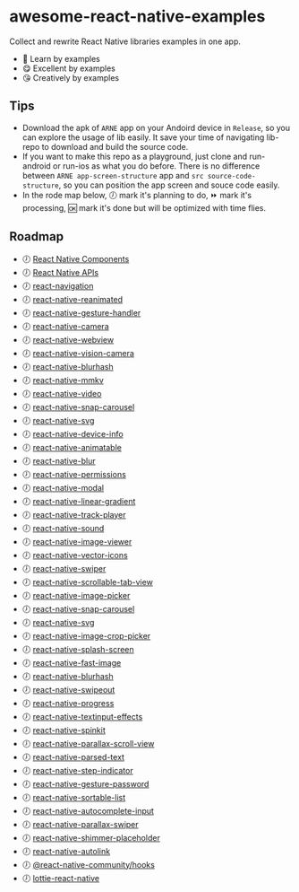 # awesome-react-native-examples 

Collect and rewrite React Native libraries examples in one app.

- 🙂 Learn by examples
- 😋 Excellent by examples
- 😘 Creatively by examples

## Tips 

- Download the apk of `ARNE` app on your Andoird device in `Release`, so you can explore the usage of lib easily. It save your time of navigating lib-repo to download and build the source code.
- If you want to make this repo as a playground, just clone and run-android or run-ios as what you do before. There is no difference between `ARNE app-screen-structure` app and `src source-code-structure`, so you can position the app screen and souce code easily.
- In the rode map below, 🕖 mark it's planning to do, ⏩ mark it's processing, 🆗 mark it's done but will be optimized with time flies.

## Roadmap

- 🕖 [React Native Components](https://reactnative.dev/docs/activityindicator) 
- 🕖 [React Native APIs](https://reactnative.dev/docs/accessibilityinfo) 
- 🕖 [react-navigation](https://github.com/react-navigation/react-navigation)
- 🕖 [react-native-reanimated](https://github.com/software-mansion/react-native-reanimated)
- 🕖 [react-native-gesture-handler](https://github.com/software-mansion/react-native-gesture-handler)
- 🕖 [react-native-camera](https://github.com/react-native-camera/react-native-camera)
- 🕖 [react-native-webview](https://github.com/react-native-webview/react-native-webview)
- 🕖 [react-native-vision-camera](https://github.com/mrousavy/react-native-vision-camera)
- 🕖 [react-native-blurhash](https://github.com/mrousavy/react-native-blurhash)
- 🕖 [react-native-mmkv](https://github.com/mrousavy/react-native-mmkv)
- 🕖 [react-native-video](https://github.com/react-native-video/react-native-video)
- 🕖 [react-native-snap-carousel](https://github.com/meliorence/react-native-snap-carousel)
- 🕖 [react-native-svg](https://github.com/react-native-svg/react-native-svg)
- 🕖 [react-native-device-info](https://github.com/react-native-device-info/react-native-device-info)
- 🕖 [react-native-animatable](https://github.com/oblador/react-native-animatable)
- 🕖 [react-native-blur](https://github.com/Kureev/react-native-blur)
- 🕖 [react-native-permissions](https://github.com/zoontek/react-native-permissions)
- 🕖 [react-native-modal](https://github.com/react-native-modal/react-native-modal)
- 🕖 [react-native-linear-gradient](https://github.com/react-native-linear-gradient/react-native-linear-gradient)
- 🕖 [react-native-track-player](https://github.com/doublesymmetry/react-native-track-player)
- 🕖 [react-native-sound](https://github.com/zmxv/react-native-sound)
- 🕖 [react-native-image-viewer](https://github.com/ascoders/react-native-image-viewer)
- 🕖 [react-native-vector-icons](https://github.com/oblador/react-native-vector-icons)
- 🕖 [react-native-swiper](https://github.com/leecade/react-native-swiper)
- 🕖 [react-native-scrollable-tab-view](https://github.com/brentvatne/react-native-scrollable-tab-view)
- 🕖 [react-native-image-picker](https://github.com/marcshilling/react-native-image-picker)
- 🕖 [react-native-snap-carousel](https://github.com/archriss/react-native-snap-carousel)
- 🕖 [react-native-svg](https://github.com/magicismight/react-native-svg)
- 🕖 [react-native-image-crop-picker](https://github.com/ivpusic/react-native-image-crop-picker)
- 🕖 [react-native-splash-screen](https://github.com/crazycodeboy/react-native-splash-screen)
- 🕖 [react-native-fast-image](https://github.com/DylanVann/react-native-fast-image)
- 🕖 [react-native-blurhash](https://github.com/mrousavy/react-native-blurhash)
- 🕖 [react-native-swipeout](https://github.com/dancormier/react-native-swipeout)
- 🕖 [react-native-progress](https://github.com/oblador/react-native-progress)
- 🕖 [react-native-textinput-effects](https://github.com/halilb/react-native-textinput-effects)
- 🕖 [react-native-spinkit](https://github.com/maxs15/react-native-spinkit)
- 🕖 [react-native-parallax-scroll-view](https://github.com/i6mi6/react-native-parallax-scroll-view)
- 🕖 [react-native-parsed-text](https://github.com/taskrabbit/react-native-parsed-text)
- 🕖 [react-native-step-indicator](https://github.com/24ark/react-native-step-indicator)
- 🕖 [react-native-gesture-password](https://github.com/spikef/react-native-gesture-password)
- 🕖 [react-native-sortable-list](https://github.com/gitim/react-native-sortable-list)
- 🕖 [react-native-autocomplete-input](https://github.com/mrlaessig/react-native-autocomplete-input)
- 🕖 [react-native-parallax-swiper](https://github.com/zachgibson/react-native-parallax-swiper)
- 🕖 [react-native-shimmer-placeholder](https://github.com/tomzaku/react-native-shimmer-placeholder)
- 🕖 [react-native-autolink](https://github.com/joshswan/react-native-autolink)
- 🕖 [@react-native-community/hooks](https://www.npmjs.com/package/@react-native-community/hooks)
- 🕖 [lottie-react-native](https://github.com/lottie-react-native/lottie-react-native)
